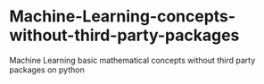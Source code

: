 # Machine-Learning-concepts-without-third-party-packages
Machine Learning basic mathematical concepts without third party packages on python

